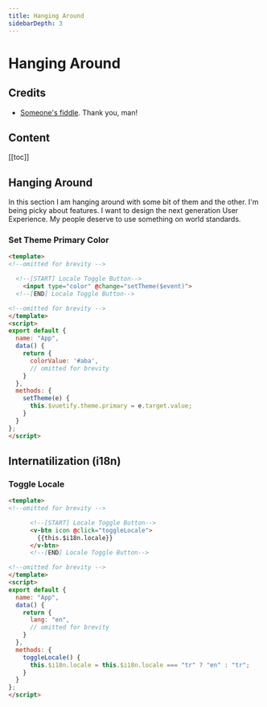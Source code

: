 ```yaml
---
title: Hanging Around
sidebarDepth: 3
---
```


# Hanging Around

## Credits

* [Someone's fiddle](https://jsfiddle.net/jamesbrndwgn/eywraw8t/176707/). Thank you, man!

## Content

[[toc]]

## Hanging Around

In this section I am hanging around with some bit of them and the other. I'm being picky about features. I want to design the next generation User Experience. My people deserve to use something on world standards.

### Set Theme Primary Color

```html
<template>
<!--omitted for brevity -->

  <!--[START] Locale Toggle Button-->
    <input type="color" @change="setTheme($event)">
  <!--[END] Locale Toggle Button-->

<!--omitted for brevity -->
</template>
<script>
export default {
  name: "App",
  data() {
    return {
      colorValue: '#aba',
      // omitted for brevity
    }
  },
  methods: {
    setTheme(e) {
      this.$vuetify.theme.primary = e.target.value;
    }
  }
};
</script>
```

## Internatilization (i18n)

### Toggle Locale

```html
<template>
<!--omitted for brevity -->

      <!--[START] Locale Toggle Button-->
      <v-btn icon @click="toggleLocale">
        {{this.$i18n.locale}}
      </v-btn>
      <!--[END] Locale Toggle Button-->

<!--omitted for brevity -->
</template>
<script>
export default {
  name: "App",
  data() {
    return {
      lang: "en",
      // omitted for brevity
    }
  },
  methods: {
    toggleLocale() {
      this.$i18n.locale = this.$i18n.locale === "tr" ? "en" : "tr";
    }
  }
};
</script>
```